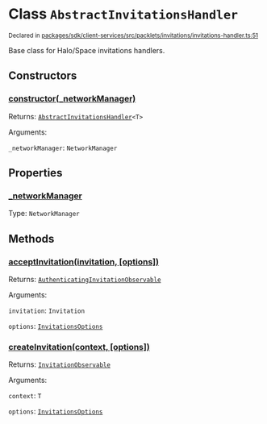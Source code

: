 # Class `AbstractInvitationsHandler`
<sub>Declared in [packages/sdk/client-services/src/packlets/invitations/invitations-handler.ts:51](https://github.com/dxos/protocols/blob/main/packages/sdk/client-services/src/packlets/invitations/invitations-handler.ts#L51)</sub>


Base class for Halo/Space invitations handlers.

## Constructors
### [constructor(_networkManager)](https://github.com/dxos/protocols/blob/main/packages/sdk/client-services/src/packlets/invitations/invitations-handler.ts#L53)


Returns: <code>[AbstractInvitationsHandler](/api/@dxos/client-services/classes/AbstractInvitationsHandler)&lt;T&gt;</code>

Arguments: 

`_networkManager`: <code>NetworkManager</code>

## Properties
### [_networkManager](https://github.com/dxos/protocols/blob/main/packages/sdk/client-services/src/packlets/invitations/invitations-handler.ts#L54)
Type: <code>NetworkManager</code>

## Methods
### [acceptInvitation(invitation, \[options\])](https://github.com/dxos/protocols/blob/main/packages/sdk/client-services/src/packlets/invitations/invitations-handler.ts#L58)


Returns: <code>[AuthenticatingInvitationObservable](/api/@dxos/client-services/interfaces/AuthenticatingInvitationObservable)</code>

Arguments: 

`invitation`: <code>Invitation</code>

`options`: <code>[InvitationsOptions](/api/@dxos/client-services/types/InvitationsOptions)</code>
### [createInvitation(context, \[options\])](https://github.com/dxos/protocols/blob/main/packages/sdk/client-services/src/packlets/invitations/invitations-handler.ts#L57)


Returns: <code>[InvitationObservable](/api/@dxos/client-services/interfaces/InvitationObservable)</code>

Arguments: 

`context`: <code>T</code>

`options`: <code>[InvitationsOptions](/api/@dxos/client-services/types/InvitationsOptions)</code>